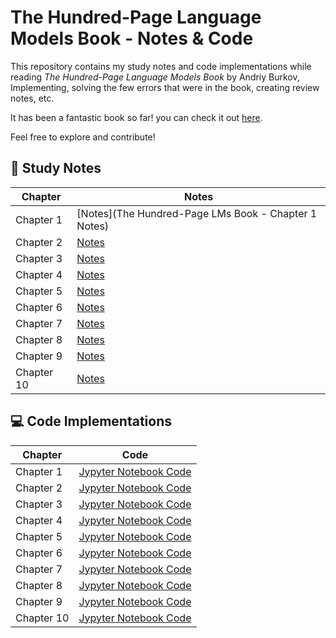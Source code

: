 # The Hundred-Page Language Models Book - Notes & Code

This repository contains my study notes and code implementations while reading *The Hundred-Page Language Models Book* by Andriy Burkov, Implementing, solving the few errors that were in the book, creating review notes, etc.

It has been a fantastic book so far! you can check it out [here](https://www.thelmbook.com/).

Feel free to explore and contribute! 

## 📖 Study Notes

| Chapter    | Notes                        |
| ---------- | ---------------------------- |
| Chapter 1  | [Notes](The Hundred-Page LMs Book - Chapter 1 Notes)  |
| Chapter 2  | [Notes]()  |
| Chapter 3  | [Notes]()  |
| Chapter 4  | [Notes]()  |
| Chapter 5  | [Notes]()  |
| Chapter 6  | [Notes]()  |
| Chapter 7  | [Notes]()  |
| Chapter 8  | [Notes]()  |
| Chapter 9  | [Notes]()  |
| Chapter 10 | [Notes]() |

## 💻 Code Implementations

| Chapter | Code |
|---------|------|
| Chapter 1 | [Jypyter Notebook Code](TheLMBook_Chapter1.ipynb) |
| Chapter 2 | [Jypyter Notebook Code](TheLMBook_Chapter2.ipynb) |
| Chapter 3 | [Jypyter Notebook Code]() |
| Chapter 4 | [Jypyter Notebook Code]() |
| Chapter 5 | [Jypyter Notebook Code]() |
| Chapter 6 | [Jypyter Notebook Code]() |
| Chapter 7 | [Jypyter Notebook Code]() |
| Chapter 8 | [Jypyter Notebook Code]() |
| Chapter 9 | [Jypyter Notebook Code]() |
| Chapter 10 | [Jypyter Notebook Code]() |

